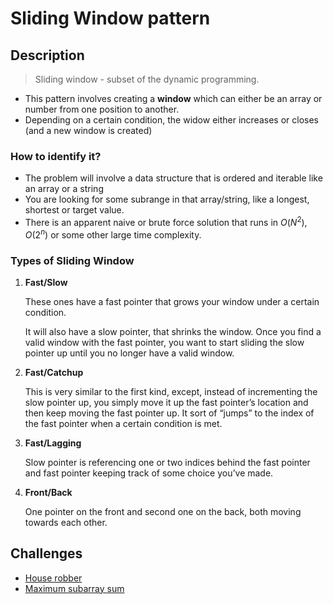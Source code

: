 # Sliding Window pattern

## Description
> Sliding window - subset of the dynamic programming.

* This pattern involves creating a <b>window</b> which can either be an array or number from one position to another.
* Depending on a certain condition, the widow either increases or closes (and a new window is created)

### How to identify it?
- The problem will involve a data structure that is ordered and iterable like an array or a string
- You are looking for some subrange in that array/string, like a longest, shortest or target value.
- There is an apparent naive or brute force solution that runs in $O(N^2)$, $O(2^n)$  or some other large time complexity.

### Types of Sliding Window
1. **Fast/Slow**

    These ones have a fast pointer that grows your window under a certain condition.

    It will also have a slow pointer, that shrinks the window. Once you find a valid window with the fast pointer, you want to start sliding the slow pointer up until you no longer have a valid window.

2. **Fast/Catchup**

    This is very similar to the first kind, except, instead of incrementing the slow pointer up, you simply move it up the fast pointer’s location and then keep moving the fast pointer up. It sort of “jumps” to the index of the fast pointer when a certain condition is met.

3. **Fast/Lagging**

    Slow pointer is referencing one or two indices behind the fast pointer and fast pointer keeping track of some choice you’ve made.

4. **Front/Back**

    One pointer on the front and second one on the back, both moving towards each other.

## Challenges

- [House robber](https://github.com/forest-shadow/js-algorithms/tree/main/sliding-window/houseRobber)
- [Maximum subarray sum](https://github.com/forest-shadow/js-algorithms/tree/master/sliding-window/maxSubarraySum)